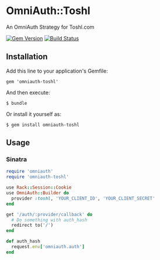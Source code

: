 # OmniAuth::Toshl

An OmniAuth Strategy for Toshl.com

[![Gem Version](https://badge.fury.io/rb/omniauth-toshl.png)](http://badge.fury.io/rb/omniauth-toshl)
[![Build Status](https://travis-ci.org/h2ocube/omniauth-toshl.png)](https://travis-ci.org/h2ocube/omniauth-toshl)

## Installation

Add this line to your application's Gemfile:

    gem 'omniauth-toshl'

And then execute:

    $ bundle

Or install it yourself as:

    $ gem install omniauth-toshl

## Usage

### Sinatra

```ruby
require 'omniauth'
require 'omniauth-toshl'

use Rack::Session::Cookie
use OmniAuth::Builder do
  provider :toshl, 'YOUR_CLIENT_ID', 'YOUR_CLIENT_SECRET'
end

get '/auth/:provider/callback' do
  # Do something with auth_hash
  redirect to('/')
end

def auth_hash
  request.env['omniauth.auth']
end
```
